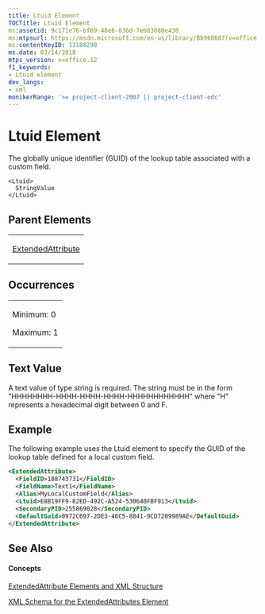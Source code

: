 ```yaml
---
title: Ltuid Element
TOCTitle: Ltuid Element
ms:assetid: 9c171e76-bf69-48e6-836d-7eb83080e430
ms:mtpsurl: https://msdn.microsoft.com/en-us/library/Bb968607(v=office.12)
ms:contentKeyID: 13188298
ms.date: 03/14/2018
mtps_version: v=office.12
f1_keywords:
- Ltuid element
dev_langs:
- xml
monikerRange: '>= project-client-2007 || project-client-odc'
---
```


# Ltuid Element




The globally unique identifier (GUID) of the lookup table associated with a custom field.

    <Ltuid>
      StringValue
    </Ltuid>

## Parent Elements

<table>
<colgroup>
<col style="width: 100%" />
</colgroup>
<tbody>
<tr class="odd">
<td><p><a href="extendedattribute-element.md">ExtendedAttribute</a></p></td>
</tr>
</tbody>
</table>

## Occurrences

<table>
<colgroup>
<col style="width: 100%" />
</colgroup>
<tbody>
<tr class="odd">
<td><p>Minimum: 0</p>
<p>Maximum: 1</p></td>
</tr>
</tbody>
</table>

## Text Value

A text value of type string is required. The string must be in the form "HHHHHHHH-HHHH-HHHH-HHHH-HHHHHHHHHHHH" where "H" represents a hexadecimal digit between 0 and F.

## Example

The following example uses the Ltuid element to specify the GUID of the lookup table defined for a local custom field.

``` xml
<ExtendedAttribute>
  <FieldID>188743731</FieldID>
  <FieldName>Text1</FieldName>
  <Alias>MyLocalCustomField</Alias>
  <Ltuid>E8B19FF9-82ED-492C-A524-530640FBF913</Ltuid>
  <SecondaryPID>255869028</SecondaryPID>
  <DefaultGuid>0972C697-2DE3-46C5-8841-9CD7209989AE</DefaultGuid>
</ExtendedAttribute>
```

## See Also

#### Concepts

[ExtendedAttribute Elements and XML Structure](extendedattribute-elements-and-xml-structure.md)

[XML Schema for the ExtendedAttributes Element](xml-schema-for-the-extendedattributes-element.md)

